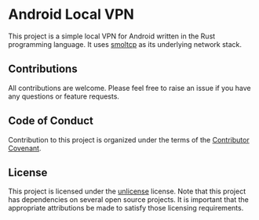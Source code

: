 # Android Local VPN

This project is a simple local VPN for Android written in the Rust programming language.  It uses [smoltcp](https://github.com/smoltcp-rs/smoltcp) as its underlying network stack.

## Contributions

All contributions are welcome.  Please feel free to raise an issue if you have any questions or feature requests.

## Code of Conduct

Contribution to this project is organized under the terms of the [Contributor Covenant](https://www.contributor-covenant.org/).

## License

This project is licensed under the [unlicense](https://unlicense.org/) license.  Note that this project has dependencies on several open source projects.  It is important that the appropriate attributions be made to satisfy those licensing requirements.
